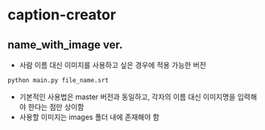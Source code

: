 # caption-creator

## name_with_image ver.

* 사람 이름 대신 이미지를 사용하고 싶은 경우에 적용 가능한 버전
```python
python main.py file_name.srt
```
* 기본적인 사용법은 master 버전과 동일하고, 각자의 이름 대신 이미지명을 입력해야 한다는 점만 상이함
* 사용할 이미지는 images 폴더 내에 존재해야 함

